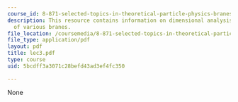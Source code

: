 ```yaml
---
course_id: 8-871-selected-topics-in-theoretical-particle-physics-branes-and-gauge-theory-dynamics-fall-2004
description: This resource contains information on dimensional analysis on tensions
  of various branes.
file_location: /coursemedia/8-871-selected-topics-in-theoretical-particle-physics-branes-and-gauge-theory-dynamics-fall-2004/5bcdff3a3071c28befd43ad3ef4fc350_lec3.pdf
file_type: application/pdf
layout: pdf
title: lec3.pdf
type: course
uid: 5bcdff3a3071c28befd43ad3ef4fc350

---
```

None